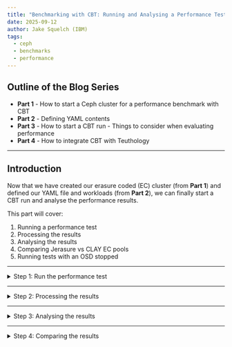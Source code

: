```yaml
---
title: "Benchmarking with CBT: Running and Analysing a Performance Test. Part Three"
date: 2025-09-12
author: Jake Squelch (IBM)
tags:
  - ceph
  - benchmarks
  - performance
---
```


## Outline of the Blog Series  

- **Part 1** - How to start a Ceph cluster for a performance benchmark with CBT  
- **Part 2** - Defining YAML contents  
- **Part 3** - How to start a CBT run - Things to consider when evaluating performance  
- **Part 4** - How to integrate CBT with Teuthology  

---

## Introduction  

Now that we have created our erasure coded (EC) cluster (from **Part 1**) and defined our YAML file and workloads (from **Part 2**), we can finally start a CBT run and analyse the performance results.  

This part will cover:  

1. Running a performance test  
2. Processing the results  
3. Analysing the results  
4. Comparing Jerasure vs CLAY EC pools  
5. Running tests with an OSD stopped 

---

<details>
<summary>Step 1: Run the performance test</summary>

First, clone the [CBT repository](https://github.com/ceph/cbt) into a directory of your choice on the machine you are using and `cd` into it.

This is an example of the command to run a CBT performance test:

```bash
  python /cbt/cbt.py -a /tmp/cbt -c /example/ceph.conf /example/<yaml_file> 2>&1 | tee /tmp/cbt.out
```

You will specify the location of your `cbt.py` file. Provide an archive folder where your results will be generated `/tmp/cbt`. Provide a config folder `/example/ceph.conf` to allow CBT to connect with the cluster. Finally we specify our `yaml_file` which will outline what tests/workloads will be running.

</details>

---

<details>
<summary>Step 2: Processing the results</summary>

Once you have run the performance test your output files will be located wherever you specified them to go. For me, the previous command referenced `/tmp/cbt` so my results are within there. 

- I now copy these files to a new directory I would like them to be within, `my_test` in this case, so I would do this for example:
```bash
cp -r /tmp/cbt/* /perftests/my_test
```

- Finally, it is a case of generating the performance report, which can be done by the following command for myself in this example:
```bash
PYTHONPATH=/cbt/ /cbt/tools/generate_performance_report.py --archive /perftests/my_test --output_directory /perftests/my_test_results --create_pdf
```

Above I am referencing the location of cbt.py again at the start, I then reference the script that will generate the performance report. I state the directory, `my_test` in this case, that has the results from the performance run, and also state a desired `output-directory`, this is where the pdf for the performance report will be. You can then upload this performance report pdf onto github if you would like.

</details>

---

<details>
<summary>Step 3: Analysing the results</summary>

I generated a performance report for a Jerasure plugin EC pool, the results can be found [here](https://github.com/Jakesquelch/cbt_results/blob/main/20aug_jerasure_full_results/performance_report_250820_091150.pdf): 
The 
The generated report includes a summary of the results, showing maximum throughput and latency:

![alt text](images/table_results.png "Table Summary Of Results")

As well as the summary above, hockey stick curves plotting the performance for all of the above are generated, for example this is the curve for a 4K Sequential Read of the Jerasure EC setup:

![alt text](images/4k_seq_read.png "4K Sequential Read Graph")

## How do we read the curves generated?

Let’s take this 4K sequential read curve shown above. Each data point on the curve represents a set of measured data: it’s the latency (average response time) over an amount of time where data is being read, at a constant IO load. Latencies include the switch/network overheads, they are times seen by an application on a server. All performance shown in this graph represents steady-state, achievable and repeatable performance (not a “lab special” burst)

We can find out the specified total iodepths for this test by checking the yaml file we previously used in this test, and it is also stated within the performance report under the “Configuration yaml” section. For the above it is: 
```yaml
total_iodepth: [ 2, 4, 8, 12, 16, 24, 32, 64, 96, 128, 192 ] 
```
 And each of these total iodepths represent a point on the curve. For example the 6th iodepth point (24) represents where the 6th red vertical line intersects the curve. The vertical red lines represent standard deviations. So we can go into the json to find specifics or we can use the graph. From the graph we know at an IO depth of 24, there is an average latency of around 0.58ms when the throughput is around 41000IOps.

 ## What are we looking for in these graphs?

 We are looking for a curve that is flat and consistent. We do not want to have a low number of IOPs leading to high latencies, as this will mean performance is bad when there is little demand. We also do not want the latency to spike randomly throughout the graph, this shows inconsistencies. We want clients and users to achieve a consistent latency for the amount of IOPs that they will be reaching. 

</details>

---

<details>
<summary>Step 4: Comparing the results</summary>

I will now generate a performance report for CLAY EC pool, just like I have done for Jerasure, the results are [here](https://github.com/Jakesquelch/cbt_results/blob/main/22-08-2025_03-48-07_cbt_run_results/performance_report_250822_034811.pdf):

With CBT, as well as performance reports we can also generate comparison reviews quickly. Now that we have our results for our CLAY and Jerasure test, we can generate a performance report. I will use the following command to do so:  

```bash
PYTHONPATH=/cbt/ /cbt/tools/generate_comparison_performance_report.py --baseline /perftests/jerasure_test/ --archives /perftests/clay_test/ --output_directory /perftests/clay_vs_jerasure_comparison --create_pdf
```
In the above command we will have to specify what our baseline is, we will use our test folder from the Jerasure performance report, and then our archive curve will be our CLAY performance report test folder. And we will generate a comparison report in our chosen output directory. 

### What results are we expecting?

Jerasure is a generic reed-solomon erasure coding library, it is matrix-based, not CPU-optimised. It is fairly balanced between read and write. CLAY is designed for faster recovery at the cost of more complicated write paths. So we are expecting to see better performance from CLAY potentially when it comes to smaller IO sizes, but as the writes get bigger we may see a decline in performance from CLAY leading to better Jerasure results. Furthermore in terms of reads we expect fairly similar results across the board as they are implemented very similar, the main difference is when it comes to writes.

Using the above command we now have a comparison report between CLAY and Jerasure that can be viewed [here](https://github.com/Jakesquelch/cbt_results/blob/main/27-08-2025_clay_vs_jerasure_comparison/comparitive_performance_report_250827_094606.pdf).

So now I will analyse the results from this comparison report. Firstly I will take a look at the **sequential reads**:

![alt text](images/4_graphs.png "4 Sequential Read curves")

As shown by the diagram, the orange line is our CLAY EC pool, and the blue curve is our Jerasure EC pool. Now as you can see the difference between the two curves really isn’t anything too substantial, they follow very similar paths, and that was expected. The curves are very similar too for larger block sizes eg 1M. This is because for a normal read, ceph only needs to fetch data chunks (not parity chunks). Both Jerasure and CLAY are basically just returning the stored object, there is no real difference unless a failure occurs.

However when we take a look at **sequential writes** it gets more interesting:

![alt text](images/4_more_graphs.png "4 Sequential Write curves")

We can see for the writes that at a low block size of 4K-16K, both CLAY and Jerasure are suffering from reading, modifying and then writing the data out again. At 16k CLAY actually appears to perform better, this could be because its layered encoding handles stripe alignment more efficiently once the block size grows slightly.

![alt text](images/final_2_graphs.png "4 Sequential Write curves")

When we move onto looking at higher block sizes for writes we see that CLAY has 20-60% higher latency at 1MB, with throughput dropping significantly. This is likely due to extra CPU and network demands in CLAY. Larger writes mean bigger encoding matrices/layers, and CLAY has more complexity per write than Jerasure.

Our sequential write benchmarks show that Jerasure delivers more consistent write performance across all block sizes, while CLAY is more volatile, performing better at some smaller sizes but much worse at large sequential writes. This shows CLAY’s design priorities: it is optimised for reduced recovery bandwidth rather than raw write performance.

</details>